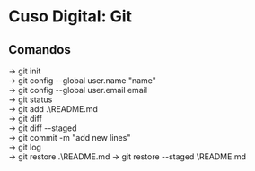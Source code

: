 # Cuso Digital: Git

## Comandos
-> git init\
-> git config --global user.name "name"\
-> git config --global user.email email\
-> git status\
-> git add .\README.md\
-> git diff\
-> git diff --staged\
-> git commit -m "add new lines"\
-> git log\
-> git restore .\README.md
-> git restore --staged \README.md